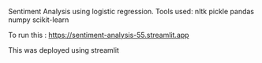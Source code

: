 Sentiment Analysis using logistic regression.
Tools used:
  nltk
  pickle
  pandas
  numpy
  scikit-learn

To run this :
https://sentiment-analysis-55.streamlit.app

This was deployed using streamlit

